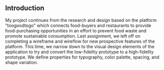 ## Introduction
My project continues from the research and design based on the platform "toogoodtogo" which connects food-buyers and restaurants to provide food-purchasing opportunities in an effort to prevent food waste and promote sustainable consumption. Last assignment, we left off on completing a wireframe and wireflow for new prospective features of the platform. This time, we narrow down to the visual design elements of the application to try and convert the low-fidelity prototype to a high-fidelity prototype. We define properties for typography, color palette, spacing, and shape variation.

